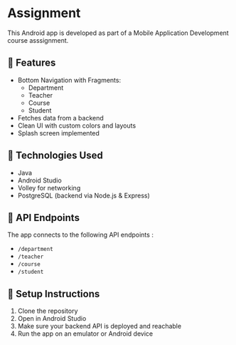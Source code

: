 # Assignment

This Android app is developed as part of a Mobile Application Development course asssignment.

## 📱 Features

- Bottom Navigation with Fragments:
  - Department
  - Teacher
  - Course
  - Student
- Fetches data from a backend 
- Clean UI with custom colors and layouts
- Splash screen implemented

## 🚀 Technologies Used

- Java
- Android Studio
- Volley for networking
- PostgreSQL (backend via Node.js & Express)

## 📡 API Endpoints

The app connects to the following API endpoints :

- `/department`
- `/teacher`
- `/course`
- `/student`

## 🔧 Setup Instructions

1. Clone the repository
2. Open in Android Studio
3. Make sure your backend API is deployed and reachable
4. Run the app on an emulator or Android device

